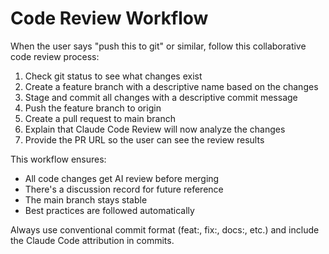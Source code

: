 # Code Review Workflow

When the user says "push this to git" or similar, follow this collaborative code review process:

1. Check git status to see what changes exist
2. Create a feature branch with a descriptive name based on the changes
3. Stage and commit all changes with a descriptive commit message
4. Push the feature branch to origin
5. Create a pull request to main branch
6. Explain that Claude Code Review will now analyze the changes
7. Provide the PR URL so the user can see the review results

This workflow ensures:
- All code changes get AI review before merging
- There's a discussion record for future reference
- The main branch stays stable
- Best practices are followed automatically

Always use conventional commit format (feat:, fix:, docs:, etc.) and include the Claude Code attribution in commits.